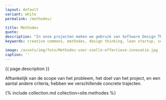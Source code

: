 ```yaml
---
layout: default
variant: white
permalink: /methodes/

title: Methodes
quote: 
description: "In onze projecten maken we gebruik van Software Design Thinking. Dat wil zeggen dat we grofweg dezelfde fases doorlopen: discovery, ideation, development, implementatie, delivery. Dat doen we in human centered en in co-creatie met de verschillende stakeholders."
keywords: creative commons, methodes, design thinking, lean startup, service design, government digital services, agile, innovatie, innovation, fixxx

image: /assets/img/foto/Methodes-voor-snelle-effectieve-innovatie.jpg
caption: ''
---
```

{{ page.description }}

Afhankelijk van de scope van het probleem, het doel van het project, en een aantal andere criteria, hebben we verschillende concrete trajecten.

{% include collection.md collection=site.methodes %}
